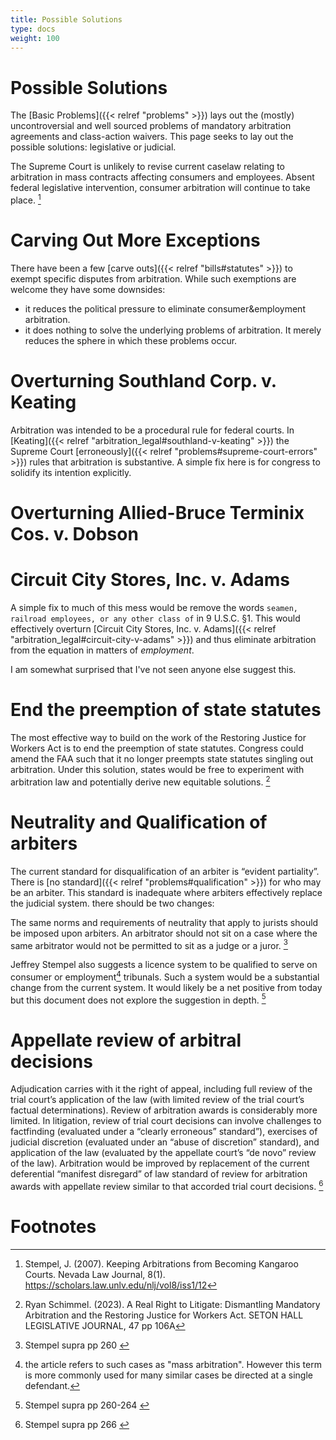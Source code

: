 ```yaml
---
title: Possible Solutions
type: docs
weight: 100
---
```


# Possible Solutions

The [Basic Problems]({{< relref "problems" >}}) lays out the (mostly) uncontroversial and well sourced problems of mandatory arbitration agreements and class-action waivers. This page seeks to lay out the possible solutions: legislative or judicial.

The Supreme Court is unlikely to revise current caselaw relating to arbitration in mass contracts affecting consumers and employees. Absent federal legislative intervention, consumer arbitration will continue to take place. [^kangaroo1]

# Carving Out More Exceptions

There have been a few [carve outs]({{< relref "bills#statutes" >}}) to exempt specific disputes from arbitration. While such exemptions are welcome they have some downsides:

- it reduces the political pressure to eliminate consumer&employment arbitration.
- it does nothing to solve the underlying problems of arbitration. It merely reduces the sphere in which these problems occur.

# Overturning Southland Corp. v. Keating

Arbitration was intended to be a procedural rule for federal courts. In [Keating]({{< relref "arbitration_legal#southland-v-keating" >}}) the Supreme Court [erroneously]({{< relref "problems#supreme-court-errors" >}}) rules that arbitration is substantive. A simple fix here is for congress to solidify its intention explicitly.

# Overturning Allied-Bruce Terminix Cos. v. Dobson

# Circuit City Stores, Inc. v. Adams

A simple fix to much of this mess would be remove the words `seamen, railroad employees, or any other class of` in 9 U.S.C. §1. This would effectively overturn [Circuit City Stores, Inc. v. Adams]({{< relref "arbitration_legal#circuit-city-v-adams" >}}) and thus eliminate arbitration from the equation in matters of _employment_.

I am somewhat surprised that I've not seen anyone else suggest this.

# End the preemption of state statutes

The most effective way to build on the work of the Restoring Justice for Workers Act is to end the preemption of state statutes. Congress could amend the FAA such that it no longer preempts state statutes singling out arbitration. Under this solution, states would be free to experiment with arbitration law and potentially derive new equitable solutions. [^realright1]

# Neutrality and Qualification of arbiters

The current standard for disqualification of an arbiter is “evident partiality”. There is [no standard]({{< relref "problems#qualification" >}}) for who may be an arbiter. This standard is inadequate where arbiters effectively replace the judicial system. there should be two changes:

The same norms and requirements of neutrality that apply to jurists should be imposed upon arbiters. An arbitrator should not sit on a case where the same arbitrator would not be permitted to sit as a judge or a juror. [^kangaroo2]

Jeffrey Stempel also suggests a licence system to be qualified to serve on consumer or employment[^1] tribunals. Such a system would be a substantial change from the current system. It would likely be a net positive from today but this document does not explore the suggestion in depth. [^kangaroo3]

# Appellate review of arbitral decisions

Adjudication carries with it the right of appeal, including full review of the trial court’s application of the law (with limited review of the trial court’s factual determinations). Review of arbitration awards is considerably more limited. In litigation, review of trial court decisions can involve challenges to factfinding (evaluated under a “clearly erroneous” standard”), exercises of judicial discretion (evaluated under an “abuse of discretion” standard), and application of the law (evaluated by the appellate court’s “de novo” review of the law). Arbitration would be improved by replacement of the current deferential “manifest disregard” of law standard of review for arbitration awards with appellate review similar to that accorded trial court decisions. [^kangaroo4]

# Footnotes

[^realright1]: Ryan Schimmel. (2023). A Real Right to Litigate: Dismantling Mandatory Arbitration and the Restoring Justice for Workers Act. SETON HALL LEGISLATIVE JOURNAL, 47 pp 106A

[^kangaroo1]: Stempel, J. (2007). Keeping Arbitrations from Becoming Kangaroo Courts. Nevada Law Journal, 8(1). https://scholars.law.unlv.edu/nlj/vol8/iss1/12

[^kangaroo2]: Stempel supra pp 260 [^kangaroo1]

[^kangaroo3]: Stempel supra pp 260-264 [^kangaroo1]

[^kangaroo4]: Stempel supra pp 266 [^kangaroo1]

[^1]: the article refers to such cases as "mass arbitration". However this term is more commonly used for many similar cases be directed at a single defendant.
